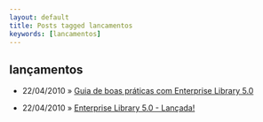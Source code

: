 ```yaml
---
layout: default
title: Posts tagged lancamentos
keywords: [lancamentos]
---
```

<h2 class="category">lançamentos</h2>
<ul class="posts">
<li>
<p>
<span class="date">22/04/2010</span> &raquo; 
<a href="/blog/guia-de-boas-praticas-com-enterprise-library-5-0">Guia de boas práticas com Enterprise Library 5.0</a>
</p>
</li> 
<li>
<p>
<span class="date">22/04/2010</span> &raquo; 
<a href="/blog/enterprise-library-5-0-lancada">Enterprise Library 5.0 - Lançada!</a>
</p>
</li> 
</ul>
